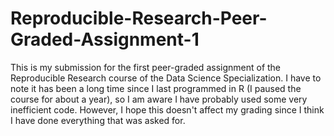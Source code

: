 # Reproducible-Research-Peer-Graded-Assignment-1
This is my submission for the first peer-graded assignment of the Reproducible Research course of the Data Science Specialization.
I have to note it has been a long time since I last programmed in R (I paused the course for about a year), 
so I am aware I have probably used some very inefficient code.
However, I hope this doesn't affect my grading since I think I have done everything that was asked for.
